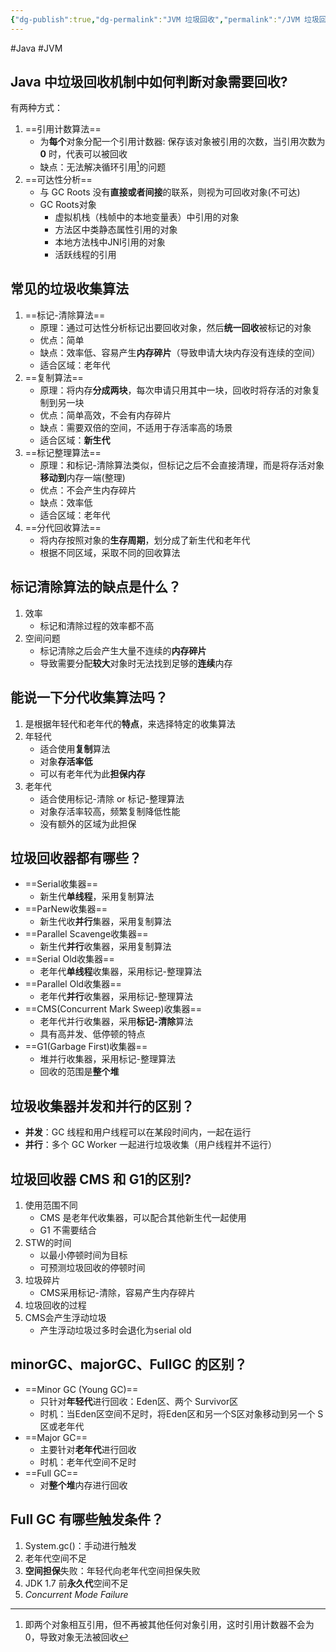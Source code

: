 ```yaml
---
{"dg-publish":true,"dg-permalink":"JVM 垃圾回收","permalink":"/JVM 垃圾回收/"}
---
```



#Java #JVM 

## Java 中垃圾回收机制中如何判断对象需要回收?

有两种方式：
1. ==引用计数算法==
	- 为**每个**对象分配一个引用计数器: 保存该对象被引用的次数，当引用次数为 **0** 时，代表可以被回收
	- 缺点：无法解决循环引用[^1]的问题
2. ==可达性分析==
	- 与 GC Roots 没有**直接或者间接**的联系，则视为可回收对象(不可达)
	- GC Roots对象
		- 虚拟机栈（栈帧中的本地变量表）中引用的对象
		- 方法区中类静态属性引用的对象
		- 本地方法栈中JNI引用的对象
		- 活跃线程的引用

## 常见的垃圾收集算法

1. ==标记-清除算法==
	- 原理：通过可达性分析标记出要回收对象，然后**统一回收**被标记的对象
	- 优点：简单
	- 缺点：效率低、容易产生**内存碎片**（导致申请大块内存没有连续的空间）
	- 适合区域：老年代
2. ==复制算法==
	- 原理：将内存**分成两块**，每次申请只用其中一块，回收时将存活的对象复制到另一块
	- 优点：简单高效，不会有内存碎片
	- 缺点：需要双倍的空间，不适用于存活率高的场景
	- 适合区域：**新生代**
3. ==标记整理算法==
	- 原理：和标记-清除算法类似，但标记之后不会直接清理，而是将存活对象**移动到**内存一端(整理)
	- 优点：不会产生内存碎片
	- 缺点：效率低
	- 适合区域：老年代
4. ==分代回收算法==
	- 将内存按照对象的**生存周期**，划分成了新生代和老年代
	- 根据不同区域，采取不同的回收算法

## 标记清除算法的缺点是什么？

1. 效率
	- 标记和清除过程的效率都不高
2. 空间问题
	- 标记清除之后会产生大量不连续的**内存碎片**
	- 导致需要分配**较大**对象时无法找到足够的**连续**内存

## 能说一下分代收集算法吗？

1. 是根据年轻代和老年代的**特点**，来选择特定的收集算法
2. 年轻代
	- 适合使用**复制**算法
	- 对象**存活率低**
	- 可以有老年代为此**担保内存**
3. 老年代
	- 适合使用标记-清除 or 标记-整理算法
	- 对象存活率较高，频繁复制降低性能
	- 没有额外的区域为此担保

## 垃圾回收器都有哪些？

- ==Serial收集器==
	- 新生代**单线程**，采用复制算法
- ==ParNew收集器==
	- 新生代收**并行**集器，采用复制算法
- ==Parallel Scavenge收集器==
	- 新生代**并行**收集器，采用复制算法
- ==Serial Old收集器==
	- 老年代**单线程**收集器，采用标记-整理算法
- ==Parallel Old收集器==
	- 老年代**并行**收集器，采用标记-整理算法
- ==CMS(Concurrent Mark Sweep)收集器==
	- 老年代并行收集器，采用**标记-清除**算法
	- 具有高并发、低停顿的特点
- ==G1(Garbage First)收集器==
	- 堆并行收集器，采用标记-整理算法
	- 回收的范围是**整个堆**

## 垃圾收集器并发和并行的区别？

- **并发**：GC 线程和用户线程可以在某段时间内，一起在运行
- **并行**：多个 GC Worker 一起进行垃圾收集（用户线程并不运行）

## 垃圾回收器 CMS 和 G1的区别?

1. 使用范围不同
	- CMS 是老年代收集器，可以配合其他新生代一起使用
	- G1 不需要结合
2. STW的时间
	- 以最小停顿时间为目标
	- 可预测垃圾回收的停顿时间
3. 垃圾碎片
	- CMS采用标记-清除，容易产生内存碎片
4. 垃圾回收的过程
5. CMS会产生浮动垃圾
	- 产生浮动垃圾过多时会退化为serial old

## minorGC、majorGC、FullGC 的区别？

- ==Minor GC (Young GC)==
	- 只针对**年轻代**进行回收：Eden区、两个 Survivor区
	- 时机：当Eden区空间不足时，将Eden区和另一个S区对象移动到另一个 S 区或老年代
- ==Major GC==
	- 主要针对**老年代**进行回收
	- 时机：老年代空间不足时
- ==Full GC==
	- 对**整个堆**内存进行回收

## Full GC 有哪些触发条件？

1. System.gc()：手动进行触发
2. 老年代空间不足
3. **空间担保**失败：年轻代向老年代空间担保失败
4. JDK 1.7 前**永久代**空间不足
5. *Concurrent Mode Failure*

[^1]: 即两个对象相互引用，但不再被其他任何对象引用，这时引用计数器不会为0，导致对象无法被回收
